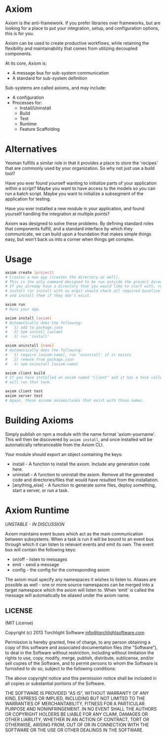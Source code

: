 # Axiom

Axiom is the anti-framework.  If you prefer libraries over frameworks, but are looking for a place to put your integration, setup, and configuration options, this is for you.

Axiom can be used to create productive workflows, while retaining the flexibility and maintainability that comes from utilizing decoupled components.

At its core, Axiom is:

* A message bus for sub-system communication
* A standard for sub-system definition

Sub-systems are called axioms, and may include:

* A configuration
* Processes for:
  * Install/Uninstall
  * Build
  * Test
  * Runtime
  * Feature Scaffolding

# Alternatives

Yeoman fulfills a similar role in that it provides a place to store the 'recipes' that are commonly used by your organization.  So why not just use a build tool?

Have you ever found yourself wanting to initialize parts of your application within a script?  Maybe you want to have access to the models so you can run a batch script.  Maybe you want to initialize a subsegment of the application for testing.

Have you ever installed a new module in your application, and found yourself handling the integration at multiple points?

Axiom was designed to solve these problems.  By defining standard roles that components fulfill, and a standard interface by which they communicate, we can build upon a foundation that makes simple things easy, but won't back us into a corner when things get complex.

# Usage

```bash
axiom create [project]
# Creates a new app (creates the directory as well).
# This is the only command designed to be run outside the project directory.
# If you already have a directory that you would like to start with, running any
# install (or install with no args) should check all required baseline artifacts
# and install them if they don't exist.

axiom run
# Runs your app.

axiom install [axiom]
# Automatically does the following:
#   1) add to package.json
#   2) npm install [axiom]
#   3) run 'install'

axiom uninstall [name]
# Automatically does the following:
#   1) require [axiom-name], run 'uninstall' if it exists
#   2) remove from package.json
#   3) npm uninstall [axiom-name]

axiom client build
# If you have installed an axiom named "client" and it has a task called "build", this
# will run that task.

axiom client test
axiom server test
# Again, these assume axioms/tasks that exist with those names.
```

# Building Axioms

Simply publish on npm a module with the name format 'axiom-yourname'.  This will then be discovered by `axiom install`, and once installed will be automatically referanceable from the Axiom CLI.

Your module should export an object containing the keys:

* install - A function to install the axiom.  Include any generation code here.
* uninstall - A function to uninstall the axiom.  Remove all the generated code and directories/files that would have resulted from the installation.
* [anything_else] - A function to generate some files, deploy something, start a server, or run a task.

# Axiom Runtime

*UNSTABLE - IN DISCUSSION*

Axiom maintains event buses which act as the main communication between subsystems.  When a task is run it will be bound to an event bus through which it can listen to relevant events and emit its own.  The event bus will contain the following keys:

* on/off - listen to messages
* emit - send a message
* config - the config for the corresponding axiom

The axiom must specify any namespaces it wishes to listen to.  Aliases are possible as well - one or more source namespaces can be merged into a target namespace which the axiom will listen to.  When 'emit' is called the message will automatically be aliased under the axiom name.

## LICENSE

(MIT License)

Copyright (c) 2013 Torchlight Software <info@torchlightsoftware.com>

Permission is hereby granted, free of charge, to any person obtaining
a copy of this software and associated documentation files (the
"Software"), to deal in the Software without restriction, including
without limitation the rights to use, copy, modify, merge, publish,
distribute, sublicense, and/or sell copies of the Software, and to
permit persons to whom the Software is furnished to do so, subject to
the following conditions:

The above copyright notice and this permission notice shall be
included in all copies or substantial portions of the Software.

THE SOFTWARE IS PROVIDED "AS IS", WITHOUT WARRANTY OF ANY KIND,
EXPRESS OR IMPLIED, INCLUDING BUT NOT LIMITED TO THE WARRANTIES OF
MERCHANTABILITY, FITNESS FOR A PARTICULAR PURPOSE AND
NONINFRINGEMENT. IN NO EVENT SHALL THE AUTHORS OR COPYRIGHT HOLDERS BE
LIABLE FOR ANY CLAIM, DAMAGES OR OTHER LIABILITY, WHETHER IN AN ACTION
OF CONTRACT, TORT OR OTHERWISE, ARISING FROM, OUT OF OR IN CONNECTION
WITH THE SOFTWARE OR THE USE OR OTHER DEALINGS IN THE SOFTWARE.
